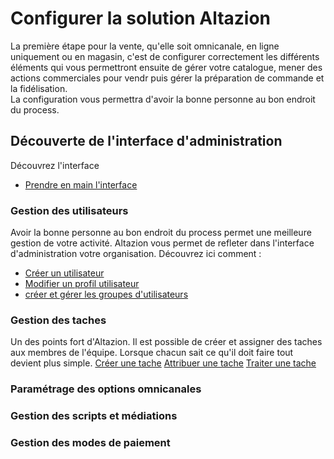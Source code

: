 # Configurer la solution Altazion

La première étape pour la vente, qu'elle soit omnicanale, en ligne uniquement ou en magasin, c'est de configurer correctement les différents éléments qui vous permettront ensuite de gérer votre catalogue, mener des actions commerciales pour vendr puis gérer la préparation de commande et la fidélisation.  
La configuration vous permettra d'avoir la bonne personne au bon endroit du process.

## Découverte de l'interface d'administration

Découvrez l'interface
- [Prendre en main l'interface](https://aide.altazion.com/fr-frv2/configurer/first-step-interface.html)

### Gestion des utilisateurs
Avoir la bonne personne au bon endroit du process permet une meilleure gestion de votre activité. Altazion vous permet de refleter dans l'interface d'administration votre organisation. 
Découvrez ici comment : 
- [Créer un utilisateur](https://aide.altazion.com/fr-frv2/configurer/utilisateurs/creer-compte.html)
- [Modifier un profil utilisateur](https://aide.altazion.com/fr-frv2/configurer/utilisateurs/modifier-profil.html)
- [créer et gérer les groupes d'utilisateurs](https://aide.altazion.com/fr-frv2/gerer/configurer/utilisateurs/add-group.html)

### Gestion des taches
Un des points fort d'Altazion. Il est possible de créer et assigner des taches aux membres de l'équipe. Lorsque chacun sait ce qu'il doit faire tout devient plus simple. 
[Créer une tache](https://aide.altazion.com/fr-frv2/configurer/taches/edit-tasks.html)
[Attribuer une tache](https://aide.altazion.com/fr-frv2/configurer/taches/attribuer-task.html)
[Traiter une tache](https://aide.altazion.com/fr-frv2/configurer/taches/use-tasks.html)

### Paramétrage des options omnicanales

### Gestion des scripts et médiations

### Gestion des modes de paiement

